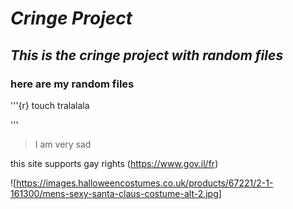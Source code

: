 # ***Cringe Project***
## _This is the cringe project with random files_
### here are my random files
'''{r}
touch tralalala

'''

> I am very sad

this site supports gay rights (https://www.gov.il/fr)

![https://images.halloweencostumes.co.uk/products/67221/2-1-161300/mens-sexy-santa-claus-costume-alt-2.jpg]


